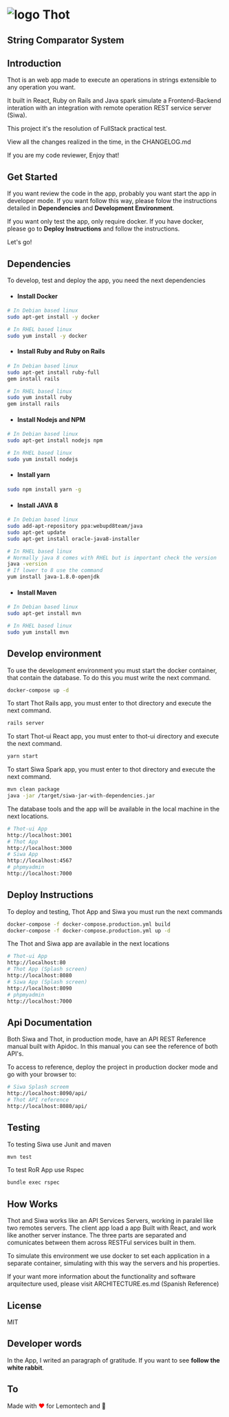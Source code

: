 # ![logo](https://gitlab.com/acalvoa/lemontech-test/raw/master/practical/thot-ui/src/assets/head-thot.png) Thot
## String Comparator System
## Introduction
Thot is an web app made to execute an operations in strings extensible to any operation you want. 

It built in React, Ruby on Rails and Java spark simulate a Frontend-Backend interation with an integration with remote operation REST service server (Siwa).

This project it's the resolution of FullStack practical test.

View all the changes realized in the time, in the CHANGELOG.md

If you are my code reviewer, Enjoy that! 
## Get Started
If you want review the code in the app, probably you want start the app in developer mode. If you want follow this way, please folow the instructions detailed in **Dependencies** and **Development Environment**.

If you want only test the app, only require docker. If you have docker, please go to **Deploy Instructions** and follow the instructions.

Let's go!
## Dependencies
To develop, test and deploy the app, you need the next dependencies
- #### Install Docker
```bash
# In Debian based linux
sudo apt-get install -y docker 

# In RHEL based linux
sudo yum install -y docker
```

- #### Install Ruby and Ruby on Rails
```bash
# In Debian based linux
sudo apt-get install ruby-full
gem install rails

# In RHEL based linux
sudo yum install ruby
gem install rails
```

- #### Install Nodejs and NPM
```bash
# In Debian based linux
sudo apt-get install nodejs npm

# In RHEL based linux
sudo yum install nodejs
```
- #### Install yarn
```bash
sudo npm install yarn -g
```

- #### Install JAVA 8
```bash
# In Debian based linux
sudo add-apt-repository ppa:webupd8team/java
sudo apt-get update
sudo apt-get install oracle-java8-installer

# In RHEL based linux
# Normally java 8 comes with RHEL but is important check the version
java -version
# If lower to 8 use the command
yum install java-1.8.0-openjdk
```

- #### Install Maven
```bash
# In Debian based linux
sudo apt-get install mvn

# In RHEL based linux
sudo yum install mvn
```

## Develop environment
To use the development environment you must start the docker container, that contain the database. To do this you must write the next command.

```bash
docker-compose up -d
```

To start Thot Rails app, you must enter to thot directory and execute the next command.

```bash
rails server
```

To start Thot-ui React app, you must enter to thot-ui directory and execute the next command.

```bash
yarn start
```

To start Siwa Spark app, you must enter to thot directory and execute the next command.

```bash
mvn clean package
java -jar /target/siwa-jar-with-dependencies.jar
```

The database tools and the app will be available in the local machine in the next locations. 

```bash
# Thot-ui App
http://localhost:3001
# Thot App
http://localhost:3000
# Siwa App
http://localhost:4567
# phpmyadmin
http://localhost:7000
```

## Deploy Instructions
To deploy and testing, Thot App and Siwa you must run the next commands

```bash
docker-compose -f docker-compose.production.yml build
docker-compose -f docker-compose.production.yml up -d
```
The Thot and Siwa app are available in the next locations

```bash
# Thot-ui App
http://localhost:80
# Thot App (Splash screen)
http://localhost:8080
# Siwa App (Splash screen)
http://localhost:8090
# phpmyadmin
http://localhost:7000
```

## Api Documentation
Both Siwa and Thot,  in production mode, have an API REST Reference manual built with Apidoc. In this manual you can see the reference of both API's.

To access to reference, deploy the project in production docker mode and go with your browser to:

```bash
# Siwa Splash screem
http://localhost:8090/api/
# Thot API reference
http://localhost:8080/api/
```

## Testing
To testing Siwa use Junit and maven

```bash 
mvn test
```

To test RoR App use Rspec

```bash
bundle exec rspec
```

## How Works
Thot and Siwa works like an API Services Servers, working in paralel like two remotes servers. The client app load a app Built with React, and work like another server instance. The three parts are separated and comunicates between them across RESTFul services built in them.

To simulate this environment we use docker to set each application in a separate container, simulating with this way the servers and his properties.

If your want more information about the functionality and software arquitecture used, please visit ARCHITECTURE.es.md (Spanish Reference)

## License
MIT

## Developer words
In the App, I writed an paragraph of gratitude. If you want to see **follow the white rabbit**.

## To
Made with <span style="color:red;">❤</span> for Lemontech and <span look-in="thot-ui you are close">🐇</span>
